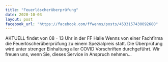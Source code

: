 ```yaml
---
title: "Feuerlöscherüberprüfung"
date: 2020-10-03
layout: post
facebook_url: "https://facebook.com/ffwenns/posts/4533157430092680"
---
```


AKTUELL findet von 08 - 13 Uhr in der FF Halle Wenns von einer Fachfirma die Feuerlöscherüberprüfung zu einem Spezialpreis statt. Die Überprüfung wird unter strenger Einhaltung aller COVID Vorschriften durchgeführt. Wir freuen uns, wenn Sie, dieses Service in Anspruch nehmen...